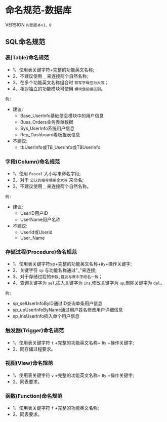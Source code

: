 ﻿# 命名规范-数据库

VERSION `内部版本v1、0`

## SQL命名规范

### 表(Table)命名规范
- 1、使用表关键字符+完整的功能英文名称;
- 2、不建议使用 `_` 来连接两个自然名称;
- 3、在多个功能英文名称组合时 `首写字母应为大写`；
- 4、相对独立的功能模块可使用 `模块做前缀区别`。

`例:`

- 建议:
    - Base_UserInfo基础信息模块中的用户信息
    - Buss_Orders业务表单数据
    - Sys_UserInfo系统用户信息
    - Rep_Dashboard看板报表信息
- 不建议:
    - tbUserInfo或TB_Userinfo或TBUserInfo

### 字段(Column)命名规范
- 1、使用 `Pascal` 大小写来命名字段;
- 2、对于 `公认的缩写使用全大写` 来命名;
- 3、不建议使用 `_` 来连接两个自然名称。

`例:`

- 建议:
    - UserID用户ID
    - UserName用户名称
- 不建议:
    - UserId或Userid
    - User_Name

### 存储过程(Procedure)命名规范
- 1、使用表关键字符sp+完整的功能英文名称+`By`+操作关键字;
- 2、关键字符 `sp` 与功能名称通过"_"来连接;
- 3、对于存储过程的`参数,建议与表中字段名一致`；
- 4、查询关键字为 `sel`,插入关键字为 `ins`,修改关键字为 `up`,删除关键字为 `del`。

`例:`

- sp_selUserInfoByID通过ID查询单条用户信息
- sp_upUserInfoByName通过用户姓名修改用户详细信息
- sp_insUserInfo插入单个用户信息

### 触发器(Trigger)命名规范
- 1、使用表关键字符 `t` +完整的功能英文名称+ `By` +操作关键字;
- 2、同存储过程要求。

### 视图(View)命名规范
- 1、使用表关键字符 `v` +完整的功能英文名称+ `By` +操作关键字;
- 2、同表要求。

### 函数(Function)命名规范
- 1、使用表关键字符 `f` +完整的功能英文名称;
- 2、同表要求。
